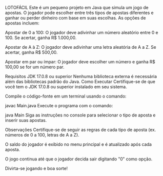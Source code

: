 LOTOFÁCIL
Este é um pequeno projeto em Java que simula um jogo de apostas. O jogador pode escolher entre três tipos de apostas diferentes e ganhar ou perder dinheiro com base em suas escolhas. As opções de apostas incluem:

Apostar de 0 a 100: O jogador deve adivinhar um número aleatório entre 0 e 100. Se acertar, ganha R$ 1.000,00.

Apostar de A à Z: O jogador deve adivinhar uma letra aleatória de A a Z. Se acertar, ganha R$ 500,00.

Apostar em par ou ímpar: O jogador deve escolher um número e ganha R$ 100,00 se for um número par.

Requisitos
JDK 17.0.8 ou superior
Nenhuma biblioteca externa é necessária além das bibliotecas padrão do Java.
Como Executar
Certifique-se de que você tem o JDK 17.0.8 ou superior instalado em seu sistema.

Compile o código-fonte em um terminal usando o comando:

javac Main.java
Execute o programa com o comando:

java Main
Siga as instruções no console para selecionar o tipo de aposta e inserir suas apostas.

Observações
Certifique-se de seguir as regras de cada tipo de aposta (ex. números de 0 a 100, letras de A a Z).

O saldo do jogador é exibido no menu principal e é atualizado após cada aposta.

O jogo continua até que o jogador decida sair digitando "0" como opção.

Divirta-se jogando e boa sorte!

